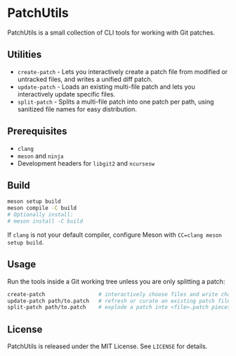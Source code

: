 # PatchUtils

PatchUtils is a small collection of CLI tools for working with Git patches.

## Utilities
- `create-patch` - Lets you interactively create a patch file from modified or untracked files, and writes a unified diff patch.
- `update-patch` - Loads an existing multi-file patch and lets you interactively update specific files.
- `split-patch` - Splits a multi-file patch into one patch per path, using sanitized file names for easy distribution.

## Prerequisites
- `clang`
- `meson` and `ninja`
- Development headers for `libgit2` and `ncursesw`

## Build
```sh
meson setup build
meson compile -C build
# Optionally install:
# meson install -C build
```

If `clang` is not your default compiler, configure Meson with `CC=clang meson setup build`.

## Usage
Run the tools inside a Git working tree unless you are only splitting a patch:
```sh
create-patch                 # interactively choose files and write changes.patch
update-patch path/to.patch   # refresh or curate an existing patch file
split-patch path/to.patch    # explode a patch into <file>.patch pieces
```

## License
PatchUtils is released under the MIT License. See `LICENSE` for details.

